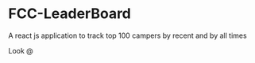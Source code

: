 # FCC-LeaderBoard
A react js application to track top 100 campers by recent and by all times

Look @ <a href="" target=_blank></a>
